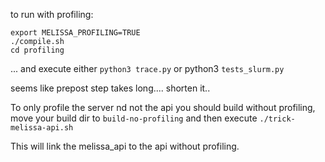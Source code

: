 to run with profiling:
```
export MELISSA_PROFILING=TRUE
./compile.sh
cd profiling
```
... and execute either `python3 trace.py` or python3 `tests_slurm.py`


seems like prepost step takes long....
shorten it..

To only profile the server nd not the api you should build without profiling, move your build dir to
`build-no-profiling` and then execute `./trick-melissa-api.sh`

This will link the melissa_api to the api without profiling.
